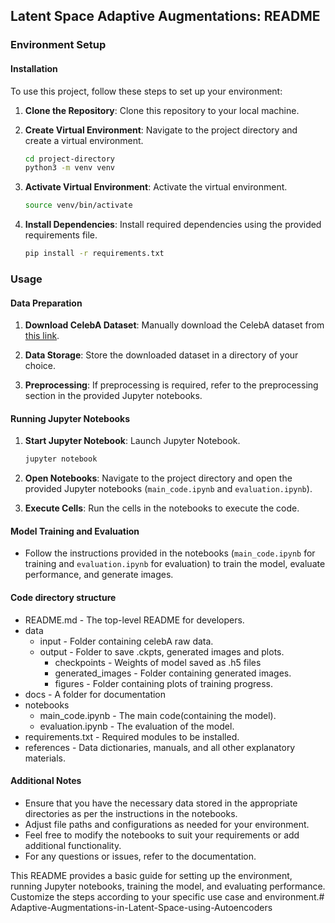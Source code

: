 ## Latent Space Adaptive Augmentations: README

### Environment Setup

#### Installation

To use this project, follow these steps to set up your environment:

1. **Clone the Repository**: Clone this repository to your local machine.

2. **Create Virtual Environment**: Navigate to the project directory and create a virtual environment.
   ```bash
   cd project-directory
   python3 -m venv venv
   ```

3. **Activate Virtual Environment**: Activate the virtual environment.
   ```bash
   source venv/bin/activate
   ```

4. **Install Dependencies**: Install required dependencies using the provided requirements file.
   ```bash
   pip install -r requirements.txt
   ```

### Usage

#### Data Preparation

1. **Download CelebA Dataset**: Manually download the CelebA dataset from [this link](https://www.kaggle.com/datasets/jessicali9530/celeba-dataset).

2. **Data Storage**: Store the downloaded dataset in a directory of your choice.

3. **Preprocessing**: If preprocessing is required, refer to the preprocessing section in the provided Jupyter notebooks.

#### Running Jupyter Notebooks

1. **Start Jupyter Notebook**: Launch Jupyter Notebook.
   ```bash
   jupyter notebook
   ```

2. **Open Notebooks**: Navigate to the project directory and open the provided Jupyter notebooks (`main_code.ipynb` and `evaluation.ipynb`).

3. **Execute Cells**: Run the cells in the notebooks to execute the code.

#### Model Training and Evaluation

- Follow the instructions provided in the notebooks (`main_code.ipynb` for training and `evaluation.ipynb` for evaluation) to train the model, evaluate performance, and generate images.

#### Code directory structure

- README.md - The top-level README for developers. 
- data 
   -  input - Folder containing celebA raw data.
   - output - Folder to save .ckpts, generated images and plots.
      - checkpoints - Weights of model saved as .h5 files
      - generated_images - Folder containing generated images.
      - figures - Folder containing plots of training progress.
- docs - A folder for documentation 
- notebooks 
   - main_code.ipynb - The main code(containing the model).
   - evaluation.ipynb - The evaluation of the model.
- requirements.txt - Required modules to be installed.  
- references - Data dictionaries, manuals, and all other explanatory materials. 

#### Additional Notes

- Ensure that you have the necessary data stored in the appropriate directories as per the instructions in the notebooks.
- Adjust file paths and configurations as needed for your environment.
- Feel free to modify the notebooks to suit your requirements or add additional functionality.
- For any questions or issues, refer to the documentation.

This README provides a basic guide for setting up the environment, running Jupyter notebooks, training the model, and evaluating performance. Customize the steps according to your specific use case and environment.# Adaptive-Augmentations-in-Latent-Space-using-Autoencoders
